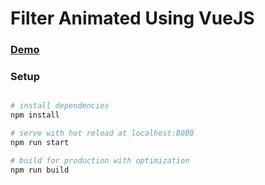 # Filter Animated Using VueJS

### [Demo](https://albertlucianto.github.io/vue-filter-animated)

### Setup
```bash

# install dependencies
npm install

# serve with hot reload at localhost:8080
npm run start

# build for production with optimization
npm run build
```